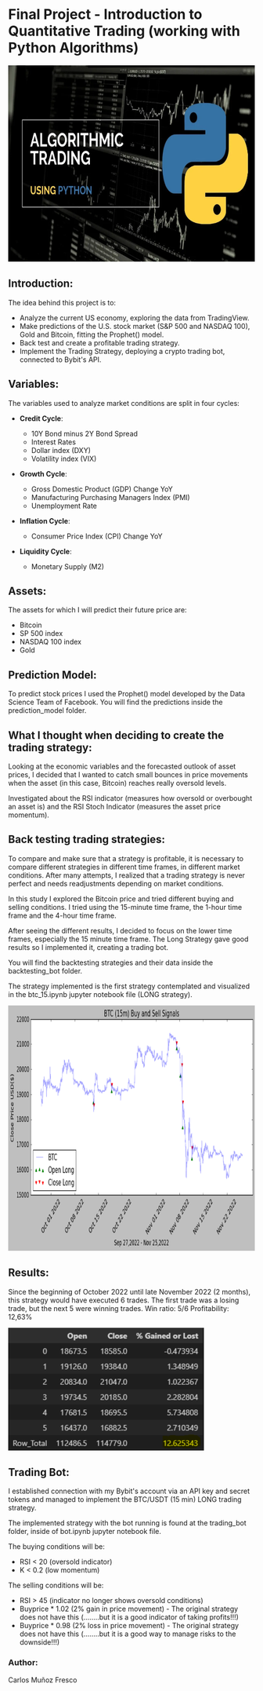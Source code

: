 # Final Project - Introduction to Quantitative Trading (working with Python Algorithms)

<img src="images/algorithm.webp" width="1440" height="400">

## Introduction: 
The idea behind this project is to:
- Analyze the current US economy, exploring the data from TradingView. 
- Make predictions of the U.S. stock market (S&P 500 and NASDAQ 100), Gold and Bitcoin, fitting the Prophet() model.
- Back test and create a profitable trading strategy.
- Implement the Trading Strategy, deploying a crypto trading bot, connected to Bybit's API.


## Variables: 
The variables used to analyze market conditions are split in four cycles: 
- **Credit Cycle**: 
    - 10Y Bond minus 2Y Bond Spread
    - Interest Rates
    - Dollar index (DXY)
    - Volatility index (VIX)

- **Growth Cycle**: 
    - Gross Domestic Product (GDP) Change YoY
    - Manufacturing Purchasing Managers Index (PMI)
    - Unemployment Rate

- **Inflation Cycle**:
    - Consumer Price Index (CPI) Change YoY

- **Liquidity Cycle**: 
    - Monetary Supply (M2)


## Assets:
The assets for which I will predict their future price are:
- Bitcoin
- SP 500 index
- NASDAQ 100 index
- Gold

## Prediction Model:
To predict stock prices I used the Prophet() model developed by the Data Science Team of Facebook. You will find the predictions inside the prediction_model folder.

## What I thought when deciding to create the trading strategy:

Looking at the economic variables and the forecasted outlook of asset prices, I decided that I wanted to catch small bounces in price movements when the asset (in this case, Bitcoin) reaches really oversold levels. 

Investigated about the RSI indicator (measures how oversold or overbought an asset is) and the RSI Stoch Indicator (measures the asset price momentum).

## Back testing trading strategies: 
To compare and make sure that a strategy is profitable, it is necessary to compare different strategies in different time frames, in different market conditions. After many attempts, I realized that a trading strategy is never perfect and needs readjustments depending on market conditions. 

In this study I explored the Bitcoin price and tried different buying and selling conditions. I tried using the 15-minute time frame, the 1-hour time frame and the 4-hour time frame.

After seeing the different results, I decided to focus on the lower time frames, especially the 15 minute time frame. The Long Strategy gave good results so I implemented it, creating a trading bot. 

You will find the backtesting strategies and their data inside the backtesting_bot folder. 

The strategy implemented is the first strategy contemplated and visualized in the btc_15.ipynb jupyter notebook file (LONG strategy).



<img src="images/bot.png" width="1000" height="500">

## Results: 

Since the beginning of October 2022 until late November 2022 (2 months), this strategy would have executed 6 trades. The first trade was a losing trade, but the next 5 were winning trades. 
Win ratio: 5/6
Profitability: 12,63%


<img src="images/results.png" width="400" height="250">

## Trading Bot:
I established connection with my Bybit's account via an API key and secret tokens and managed to implement the BTC/USDT (15 min) LONG trading strategy.

The implemented strategy with the bot running is found at the trading_bot folder, inside of bot.ipynb jupyter notebook file.

The buying conditions will be:
- RSI < 20 (oversold indicator)
- K < 0.2 (low momentum)

The selling conditions will be:
- RSI > 45 (indicator no longer shows oversold conditions)
- Buyprice * 1.02 (2% gain in price movement) - The original strategy does not have this (........but it is a good indicator of taking profits!!!)
- Buyprice * 0.98 (2% loss in price movement) - The original strategy does not have this (........but it is a good way to manage risks to the downside!!!)



### Author: 
Carlos Muñoz Fresco